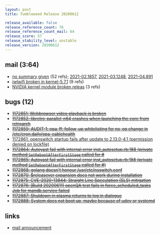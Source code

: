 ```yaml
---
layout: post
title: Tumbleweed Release 20200612

release_available: false
release_reference_count: 76
release_reference_count_mail: 64
release_score: 57
release_stability_level: unstable
release_version: 20200612
---
```


## mail (3:64)

- [no summary given](https://github.com/boombatower/tumbleweed-review/issues/10) (52 refs); [2021-02.1857](https://github.com/boombatower/tumbleweed-review/issues/10), [2021-03.1248](https://github.com/boombatower/tumbleweed-review/issues/10), [2021-04.891](https://github.com/boombatower/tumbleweed-review/issues/10)
- [iwlwifi broken in kernel-5.7.1](https://lists.opensuse.org/opensuse-factory/2020-06/msg00171.html) (9 refs)
- [NVIDIA kernel module broken releas](https://lists.opensuse.org/opensuse-factory/2020-06/msg00157.html) (3 refs)

## bugs (12)

<!--more-->

- ~~[1172851: Webbrowser video playback is broken](https://bugzilla.opensuse.org/show_bug.cgi?id=1172851)~~
- ~~[1172852: libretro-parallel-n64 crashes when launching the core from retroarch](https://bugzilla.opensuse.org/show_bug.cgi?id=1172852)~~
- ~~[1172859: AUDIT-1: opa-ff: follow-up whitelisting for no-op change in /etc/cron.daily/opa-cablehealth](https://bugzilla.opensuse.org/show_bug.cgi?id=1172859)~~
- [1172861: openswitch startup fails after update to 2.13.0-4.1 (permission denied on lockfile)](https://bugzilla.opensuse.org/show_bug.cgi?id=1172861)
- ~~[1172864: Autoyast fail with internal error inst_autosetup.rb:188 (private method `SetRebootAfterFirstStage` called for #](https://bugzilla.opensuse.org/show_bug.cgi?id=1172864)~~
- ~~[1172865: Autoyast fail with internal error inst_autosetup.rb:188 (private method `SetRebootAfterFirstStage` called for #)](https://bugzilla.opensuse.org/show_bug.cgi?id=1172865)~~
- ~~[1172868: golang doesn't honour /usr/etc/nsswitch.conf](https://bugzilla.opensuse.org/show_bug.cgi?id=1172868)~~
- ~~[1172870: $releasever expansion does not work during installation](https://bugzilla.opensuse.org/show_bug.cgi?id=1172870)~~
- ~~[1172875: CVE-2020-13844: Straight Line Speculation (SLS) mitigation](https://bugzilla.opensuse.org/show_bug.cgi?id=1172875)~~
- ~~[1172876: \[Build 20200611\] openQA test fails in force_scheduled_tasks Job for mandb.service failed](https://bugzilla.opensuse.org/show_bug.cgi?id=1172876)~~
- ~~[1172887: Shutdown in plasma returns to log in dialogue](https://bugzilla.opensuse.org/show_bug.cgi?id=1172887)~~
- ~~[1172888: System does not boot up, maybe because of udev or systemd](https://bugzilla.opensuse.org/show_bug.cgi?id=1172888)~~



## links

- [mail announcement](https://github.com/boombatower/tumbleweed-review/issues/10)
